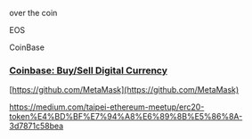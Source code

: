over the coin

EOS

CoinBase

### [Coinbase: Buy/Sell Digital Currency](https://www.coinbase.com/)

[https://github.com/MetaMask](https://github.com/MetaMask)



https://medium.com/taipei-ethereum-meetup/erc20-token%E4%BD%BF%E7%94%A8%E6%89%8B%E5%86%8A-3d7871c58bea

### 



